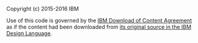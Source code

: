 Copyright (c) 2015-2016 IBM

Use of this code is governed by the [IBM Download of Content Agreement](http://www.ibm.com/design/language/legal/download-agreement/) as if the content had been downloaded from [its original source in the IBM Design Language](http://www.ibm.com/design/language/resources/).
